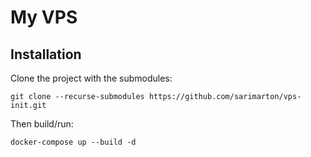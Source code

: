 # My VPS

## Installation

Clone the project with the submodules:

```
git clone --recurse-submodules https://github.com/sarimarton/vps-init.git
```

Then build/run:

```
docker-compose up --build -d
```
